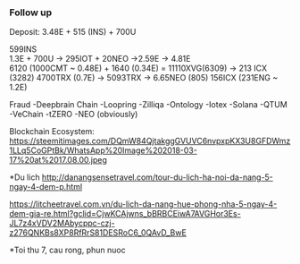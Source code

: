 ### Follow up
Deposit: 3.48E + 515 (INS) + 700U

599INS  
1.3E + 700U -> 295IOT + 20NEO ->2.59E -> 4.81E  
6120 (1000CMT ~ 0.48E) + 1640 (0.34E) = 11110XVG(6309) -> 213 ICX (3282) 
4700TRX (0.7E) -> 5093TRX -> 6.65NEO (805) 
156ICX (231ENG ~ 1.2E)

Fraud
-Deepbrain Chain
-Loopring
-Zilliqa
-Ontology
-Iotex
-Solana
-QTUM
-VeChain
-tZERO
-NEO (obviously)

Blockchain Ecosystem: https://steemitimages.com/DQmW84QjtakggGVUVC6nvpxpKX3U8GFDWmz1LLq5CoGPtBk/WhatsApp%20Image%202018-03-17%20at%2017.08.00.jpeg

*Du lich http://danangsensetravel.com/tour-du-lich-ha-noi-da-nang-5-ngay-4-dem-p.html

https://litcheetravel.com.vn/du-lich-da-nang-hue-phong-nha-5-ngay-4-dem-gia-re.html?gclid=CjwKCAjwns_bBRBCEiwA7AVGHor3Es-JL7z4xVDV2MAbycppc-czj-z276QNKBs8XP8RfRrS81DESRoC6_0QAvD_BwE

*Toi thu 7, cau rong, phun nuoc
